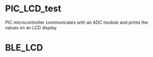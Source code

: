 # PIC_LCD_test
PIC microcontroller communicates with an ADC module and prints the values on an LCD display
# BLE_LCD
